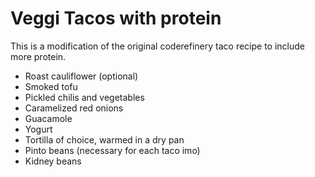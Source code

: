 # Veggi Tacos with protein

This is a modification of the original coderefinery taco recipe to include more protein.

- Roast cauliflower (optional)
- Smoked tofu
- Pickled chilis and vegetables
- Caramelized red onions
- Guacamole
- Yogurt
- Tortilla of choice, warmed in a dry pan
- Pinto beans (necessary for each taco imo)
- Kidney beans

